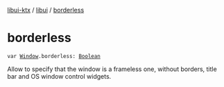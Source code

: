 [libui-ktx](../index.md) / [libui](index.md) / [borderless](./borderless.md)

# borderless

`var `[`Window`](-window/index.md)`.borderless: `[`Boolean`](https://kotlinlang.org/api/latest/jvm/stdlib/kotlin/-boolean/index.html)

Allow to specify that the window is a frameless one, without borders,
title bar and OS window control widgets.

